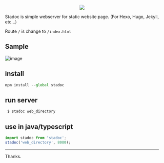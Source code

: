 <p align="center">
  <img src="https://user-images.githubusercontent.com/28672888/120195048-4b87c900-c259-11eb-98bb-19a5d553fe0a.png">
</p>


Stadoc is simple webserver for static website page. (For Hexo, Hugo, Jekyll, etc...)

Route `/` is change to `/index.html`


## Sample

![image](https://user-images.githubusercontent.com/28672888/120196059-60b12780-c25a-11eb-9fb0-a4252598ce9d.png)


## install

```js
npm install --global stadoc
```

## run server

```bash
 $ stadoc web_directory
```

## use in java/typescript
```typescript
import stadoc from 'stadoc';
stadoc('web_directory', 8080);
```

---

Thanks.
